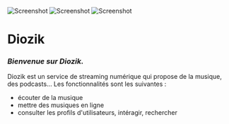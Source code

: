 ![Screenshot](image-readme/yellow_icon.ico) ![Screenshot](image-readme/red_icon.ico) ![Screenshot](image-readme/blue_icon.ico)
# Diozik

### _Bienvenue sur Diozik._
Diozik est un service de streaming numérique qui propose de la musique, des podcasts...
Les fonctionnalités sont les suivantes :
- écouter de la musique
- mettre des musiques en ligne
- consulter les profils d'utilisateurs, intéragir, rechercher
